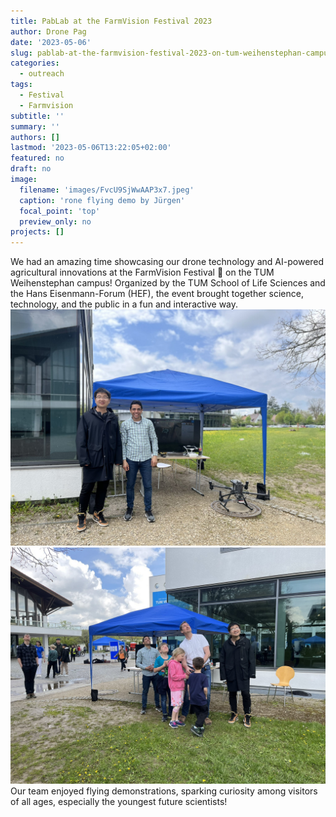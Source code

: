 ```yaml
---
title: PabLab at the FarmVision Festival 2023
author: Drone Pag
date: '2023-05-06'
slug: pablab-at-the-farmvision-festival-2023-on-tum-weihenstephan-campus
categories:
  - outreach
tags:
  - Festival
  - Farmvision
subtitle: ''
summary: ''
authors: []
lastmod: '2023-05-06T13:22:05+02:00'
featured: no
draft: no
image:
  filename: 'images/FvcU9SjWwAAP3x7.jpeg'
  caption: 'rone flying demo by Jürgen'
  focal_point: 'top'
  preview_only: no
projects: []
---
```

We had an amazing time showcasing our drone technology and AI-powered agricultural innovations at the FarmVision Festival 🌾 on the TUM Weihenstephan campus! 
Organized by the TUM School of Life Sciences and the Hans Eisenmann-Forum (HEF), the event brought together science, technology, and the public in a fun and interactive way.
![Jingcheng and Hany at FarmVision](images/FvcU9SiXsAcul94.jpeg)
![Kids watching drone flying](images/FvcU9SkWIAgERoh.jpeg)
Our team enjoyed flying demonstrations, sparking curiosity among visitors of all ages, especially the youngest future scientists! 


